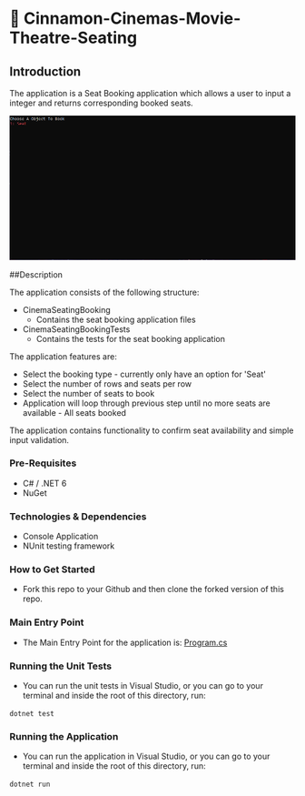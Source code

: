# :movie_camera: Cinnamon-Cinemas-Movie-Theatre-Seating

## Introduction
The application is a Seat Booking application which allows a user to input a integer and returns corresponding booked seats.

![grab-landing-page](https://github.com/Hayley96/Cinnamon-Cinemas-Movie-Theatre-Seating/blob/main/GIF/CinnamonCinemaSeatingBooking.gif)

##Description

The application consists of the following structure:

* CinemaSeatingBooking
	* Contains the seat booking application files
* CinemaSeatingBookingTests
	* Contains the tests for the seat booking application

The application features are:
* Select the booking type - currently only have an option for 'Seat'
* Select the number of rows and seats per row
* Select the number of seats to book
* Application will loop through previous step until no more seats are available - All seats booked

The application contains functionality to confirm seat availability and simple input validation.

### Pre-Requisites
- C# / .NET 6
- NuGet

### Technologies & Dependencies
- Console Application
- NUnit testing framework

### How to Get Started
- Fork this repo to your Github and then clone the forked version of this repo.

### Main Entry Point
- The Main Entry Point for the application is: [Program.cs](./CinemaSeatingBooking/Program.cs)

### Running the Unit Tests
- You can run the unit tests in Visual Studio, or you can go to your terminal and inside the root of this directory, run:

`dotnet test`

### Running the Application
- You can run the application in Visual Studio, or you can go to your terminal and inside the root of this directory, run:

`dotnet run`